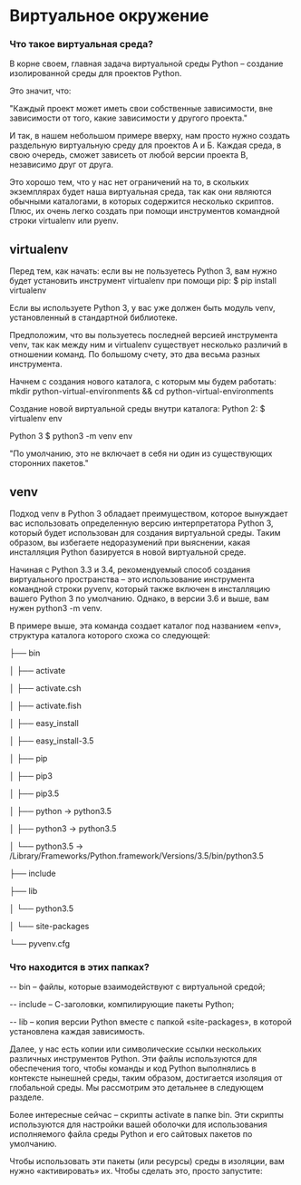 # Виртуальное окружение 

### Что такое виртуальная среда?
В корне своем, главная задача виртуальной среды Python – создание изолированной среды для проектов Python.

Это значит, что:

"Каждый проект может иметь свои собственные зависимости, вне зависимости от того, какие зависимости у другого проекта."

И так, в нашем небольшом примере вверху, нам просто нужно создать раздельную виртуальную среду для проектов А и Б. Каждая среда, в свою очередь, сможет зависеть от любой версии проекта В, независимо друг от друга.

Это хорошо тем, что у нас нет ограничений на то, в скольких экземплярах будет наша виртуальная среда, так как они являются обычными каталогами, в которых содержится несколько скриптов. Плюс, их очень легко создать при помощи инструментов командной строки virtualenv или pyenv.

## virtualenv

Перед тем, как начать: если вы не пользуетесь Python 3, вам нужно будет установить инструмент virtualenv при помощи pip:
$ pip install virtualenv

Если вы используете Python 3, у вас уже должен быть модуль venv, установленный в стандартной библиотеке.

Предположим, что вы пользуетесь последней версией инструмента venv, так как между ним и virtualenv существует несколько различий в отношении команд. По большому счету, это два весьма разных инструмента.

Начнем с создания нового каталога, с которым мы будем работать:
mkdir python-virtual-environments && cd python-virtual-environments

Создание новой виртуальной среды внутри каталога:
 Python 2:
$ virtualenv env
 
 Python 3
$ python3 -m venv env

"По умолчанию, это не включает в себя ни один из существующих сторонних пакетов."

## venv
Подход venv в Python 3 обладает преимуществом, которое вынуждает вас использовать определенную версию интерпретатора Python 3, который будет использован для создания виртуальной среды. Таким образом, вы избегаете недоразумений при выяснении, какая инсталляция Python базируется в новой виртуальной среде.

Начиная с Python 3.3 и 3.4, рекомендуемый способ создания виртуального пространства – это использование инструмента командной строки pyvenv, который также включен в инсталляцию вашего Python 3 по умолчанию. Однако, в версии 3.6 и выше, вам нужен python3 -m venv.

В примере выше, эта команда создает каталог под названием «env», структура каталога которого схожа со следующей:

├── bin

│   ├── activate

│   ├── activate.csh

│   ├── activate.fish

│   ├── easy_install

│   ├── easy_install-3.5

│   ├── pip

│   ├── pip3

│   ├── pip3.5

│   ├── python -> python3.5

│   ├── python3 -> python3.5

│   └── python3.5 -> /Library/Frameworks/Python.framework/Versions/3.5/bin/python3.5

├── include

├── lib

│   └── python3.5

│       └── site-packages

└── pyvenv.cfg

### Что находится в этих папках?
-- bin – файлы, которые взаимодействуют с виртуальной средой;

-- include – С-заголовки, компилирующие пакеты Python;

-- lib – копия версии Python вместе с папкой «site-packages», в которой установлена каждая зависимость.

Далее, у нас есть копии или символические ссылки нескольких различных инструментов Python. Эти файлы используются для обеспечения того, чтобы команды и код Python выполнялись в контексте нынешней среды, таким образом, достигается изоляция от глобальной среды. Мы рассмотрим это детальнее в следующем разделе.

Более интересные сейчас – скрипты activate в папке bin. Эти скрипты используются для настройки вашей оболочки для использования исполняемого файла среды Python и его сайтовых пакетов по умолчанию.

Чтобы использовать эти пакеты (или ресурсы) среды в изоляции, вам нужно «активировать» их. Чтобы сделать это, просто запустите:
